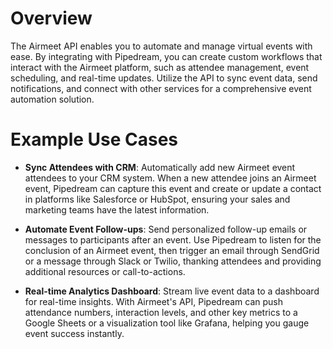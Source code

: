 # Overview

The Airmeet API enables you to automate and manage virtual events with ease. By integrating with Pipedream, you can create custom workflows that interact with the Airmeet platform, such as attendee management, event scheduling, and real-time updates. Utilize the API to sync event data, send notifications, and connect with other services for a comprehensive event automation solution.

# Example Use Cases

- **Sync Attendees with CRM**: Automatically add new Airmeet event attendees to your CRM system. When a new attendee joins an Airmeet event, Pipedream can capture this event and create or update a contact in platforms like Salesforce or HubSpot, ensuring your sales and marketing teams have the latest information.

- **Automate Event Follow-ups**: Send personalized follow-up emails or messages to participants after an event. Use Pipedream to listen for the conclusion of an Airmeet event, then trigger an email through SendGrid or a message through Slack or Twilio, thanking attendees and providing additional resources or call-to-actions.

- **Real-time Analytics Dashboard**: Stream live event data to a dashboard for real-time insights. With Airmeet's API, Pipedream can push attendance numbers, interaction levels, and other key metrics to a Google Sheets or a visualization tool like Grafana, helping you gauge event success instantly.
